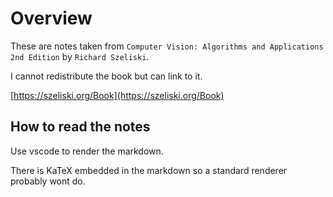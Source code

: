 # Overview

These are notes taken from `Computer Vision: Algorithms and Applications 2nd Edition`
by `Richard Szeliski`.

I cannot redistribute the book but can link to it.

[https://szeliski.org/Book](https://szeliski.org/Book)

## How to read the notes

Use vscode to render the markdown.

There is KaTeX embedded in the markdown so a standard renderer probably wont do.
